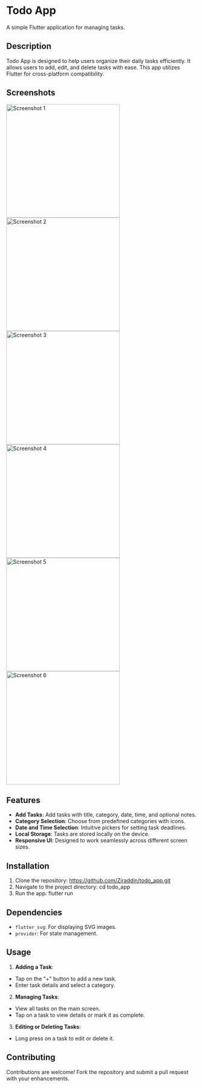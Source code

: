 # Todo App

A simple Flutter application for managing tasks.

## Description

Todo App is designed to help users organize their daily tasks efficiently. It allows users to add, edit, and delete tasks with ease. This app utilizes Flutter for cross-platform compatibility.

## Screenshots

<img src="images/Screenshot_1.png" alt="Screenshot 1" width="300">
<img src="images/Screenshot_2.png" alt="Screenshot 2" width="300">
<img src="images/Screenshot_3.png" alt="Screenshot 3" width="300">
<img src="images/Screenshot_4.png" alt="Screenshot 4" width="300">
<img src="images/Screenshot_5.png" alt="Screenshot 5" width="300">
<img src="images/Screenshot_6.png" alt="Screenshot 6" width="300">

## Features

- **Add Tasks**: Add tasks with title, category, date, time, and optional notes.
- **Category Selection**: Choose from predefined categories with icons.
- **Date and Time Selection**: Intuitive pickers for setting task deadlines.
- **Local Storage**: Tasks are stored locally on the device.
- **Responsive UI**: Designed to work seamlessly across different screen sizes.

## Installation

1. Clone the repository:
   https://github.com/Ziraddin/todo_app.git
2. Navigate to the project directory:
   cd todo_app
3. Run the app:
   flutter run

## Dependencies

- `flutter_svg`: For displaying SVG images.
- `provider`: For state management.

## Usage

1. **Adding a Task**:

- Tap on the "+" button to add a new task.
- Enter task details and select a category.

2. **Managing Tasks**:

- View all tasks on the main screen.
- Tap on a task to view details or mark it as complete.

3. **Editing or Deleting Tasks**:

- Long press on a task to edit or delete it.

## Contributing

Contributions are welcome! Fork the repository and submit a pull request with your enhancements.
